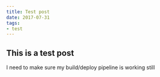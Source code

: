 ```yaml
---
title: Test post
date: 2017-07-31
tags: 
- test
---
```


## This is a test post

I need to make sure my build/deploy pipeline is working still
